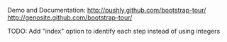 Demo and Documentation:
http://pushly.github.com/bootstrap-tour/
http://genosite.github.com/bootstrap-tour/

TODO:
Add "index" option to identify each step instead of using integers
